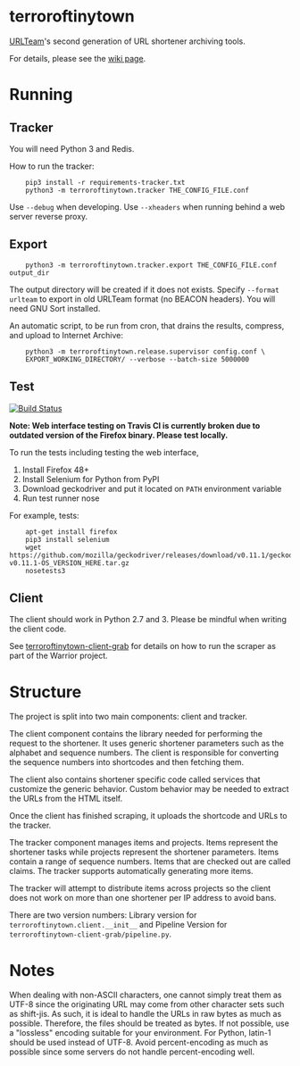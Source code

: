 terroroftinytown
================

[URLTeam](http://urlte.am)'s second generation of URL shortener archiving tools.

For details, please see the [wiki page](http://archiveteam.org/index.php?title=URLTeam).


Running
=======

Tracker
-------

You will need Python 3 and Redis.

How to run the tracker:

        pip3 install -r requirements-tracker.txt
        python3 -m terroroftinytown.tracker THE_CONFIG_FILE.conf

Use `--debug` when developing. Use `--xheaders` when running behind a web server reverse proxy.


Export
-------

        python3 -m terroroftinytown.tracker.export THE_CONFIG_FILE.conf output_dir

The output directory will be created if it does not exists. Specify `--format urlteam` to export in old URLTeam format (no BEACON headers). You will need GNU Sort installed.

An automatic script, to be run from cron, that drains the results, compress, and upload to Internet Archive:

        python3 -m terroroftinytown.release.supervisor config.conf \
        EXPORT_WORKING_DIRECTORY/ --verbose --batch-size 5000000


Test
----

[![Build Status](https://travis-ci.org/ArchiveTeam/terroroftinytown.svg?branch=master)](https://travis-ci.org/ArchiveTeam/terroroftinytown)

**Note: Web interface testing on Travis CI is currently broken due to outdated version of the Firefox binary. Please test locally.**

To run the tests including testing the web interface,

1. Install Firefox 48+
2. Install Selenium for Python from PyPI
3. Download geckodriver and put it located on `PATH` environment variable
4. Run test runner nose

For example, tests:

        apt-get install firefox
        pip3 install selenium
        wget https://github.com/mozilla/geckodriver/releases/download/v0.11.1/geckodriver-v0.11.1-OS_VERSION_HERE.tar.gz
        nosetests3


Client
------

The client should work in Python 2.7 and 3. Please be mindful when writing the client code.

See [terroroftinytown-client-grab](https://github.com/ArchiveTeam/terroroftinytown-client-grab) for details on how to run the scraper as part of the Warrior project.


Structure
=========

The project is split into two main components: client and tracker.

The client component contains the library needed for performing the request to the shortener. It uses generic shortener parameters such as the alphabet and sequence numbers. The client is responsible for converting the sequence numbers into shortcodes and then fetching them.

The client also contains shortener specific code called services that customize the generic behavior. Custom behavior may be needed to extract the URLs from the HTML itself.

Once the client has finished scraping, it uploads the shortcode and URLs to the tracker.

The tracker component manages items and projects. Items represent the shortener tasks while projects represent the shortener parameters. Items contain a range of sequence numbers. Items that are checked out are called claims. The tracker supports automatically generating more items.

The tracker will attempt to distribute items across projects so the client does not work on more than one shortener per IP address to avoid bans.

There are two version numbers: Library version for `terroroftinytown.client.__init__` and Pipeline Version for `terroroftinytown-client-grab/pipeline.py`.


Notes
=====

When dealing with non-ASCII characters, one cannot simply treat them as UTF-8 since the originating URL may come from other character sets such as shift-jis. As such, it is ideal to handle the URLs in raw bytes as much as possible. Therefore, the files should be treated as bytes. If not possible, use a "lossless" encoding suitable for your environment. For Python, latin-1 should be used instead of UTF-8. Avoid percent-encoding as much as possible since some servers do not handle percent-encoding well.


